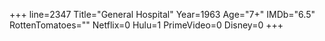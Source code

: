 +++
line=2347
Title="General Hospital"
Year=1963
Age="7+"
IMDb="6.5"
RottenTomatoes=""
Netflix=0
Hulu=1
PrimeVideo=0
Disney=0
+++


